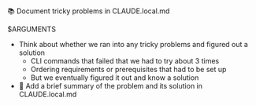 📚 Document tricky problems in CLAUDE.local.md

$ARGUMENTS

- Think about whether we ran into any tricky problems and figured out a solution
  - CLI commands that failed that we had to try about 3 times
  - Ordering requirements or prerequisites that had to be set up
  - But we eventually figured it out and know a solution
- 📝 Add a brief summary of the problem and its solution in CLAUDE.local.md
